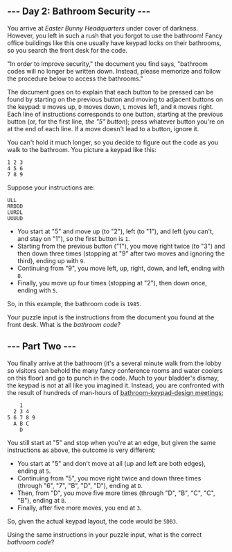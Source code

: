 <style>[title] { text-decoration: underline dotted; }</style>

\--- Day 2: Bathroom Security ---
---------------------------------

You arrive at _Easter Bunny Headquarters_ under cover of darkness. However, you left in such a rush that you forgot to use the bathroom! Fancy office buildings like this one usually have keypad locks on their bathrooms, so you search the front desk for the code.

"In order to improve security," the document you find says, "bathroom codes will no longer be written down. Instead, please memorize and follow the procedure below to access the bathrooms."

The document goes on to explain that each button to be pressed can be found by starting on the previous button and moving to adjacent buttons on the keypad: `U` moves up, `D` moves down, `L` moves left, and `R` moves right. Each line of instructions corresponds to one button, starting at the previous button (or, for the first line, _the "5" button_); press whatever button you're on at the end of each line. If a move doesn't lead to a button, ignore it.

You can't hold it much longer, so you decide to figure out the code as you walk to the bathroom. You picture a keypad like this:

```
1 2 3
4 5 6
7 8 9
```

Suppose your instructions are:

```
ULL
RRDDD
LURDL
UUUUD
```

*   You start at "5" and move up (to "2"), left (to "1"), and left (you can't, and stay on "1"), so the first button is `1`.
*   Starting from the previous button ("1"), you move right twice (to "3") and then down three times (stopping at "9" after two moves and ignoring the third), ending up with `9`.
*   Continuing from "9", you move left, up, right, down, and left, ending with `8`.
*   Finally, you move up four times (stopping at "2"), then down once, ending with `5`.

So, in this example, the bathroom code is `1985`.

Your puzzle input is the instructions from the document you found at the front desk. What is the _bathroom code_?

\--- Part Two ---
-----------------

You finally arrive at the bathroom (it's a several minute walk from the lobby so visitors can behold the many fancy conference rooms and water coolers on this floor) and go to punch in the code. Much to your bladder's dismay, the keypad is not at all like you imagined it. Instead, you are confronted with the result of hundreds of man-hours of <span title="User Group 143 found a diamond shape to be the most environmentally friendly.">bathroom-keypad-design meetings:</span>

```
    1
  2 3 4
5 6 7 8 9
  A B C
    D
```

You still start at "5" and stop when you're at an edge, but given the same instructions as above, the outcome is very different:

*   You start at "5" and don't move at all (up and left are both edges), ending at `5`.
*   Continuing from "5", you move right twice and down three times (through "6", "7", "B", "D", "D"), ending at `D`.
*   Then, from "D", you move five more times (through "D", "B", "C", "C", "B"), ending at `B`.
*   Finally, after five more moves, you end at `3`.

So, given the actual keypad layout, the code would be `5DB3`.

Using the same instructions in your puzzle input, what is the correct _bathroom code_?